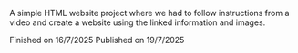 A simple HTML website project where we had to follow instructions from a video and create a website using the linked information and images.

Finished on 16/7/2025
Published on 19/7/2025
